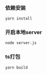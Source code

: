 ### 依赖安装
```bash
yarn install
```

### 开启本地server
```bash
node server.js
```

### ts打包
```bash
yarn build
```
